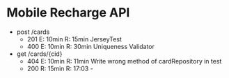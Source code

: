 # Mobile Recharge API

- post /cards
    - 201   E: 10min R: 15min JerseyTest
    - 400   E: 10min R: 30min Uniqueness Validator
- get /cards/{cid}
    - 404   E: 10min R: 11min Write wrong method of cardRepository in test 
    - 200   R: 15min R: 17:03 - 